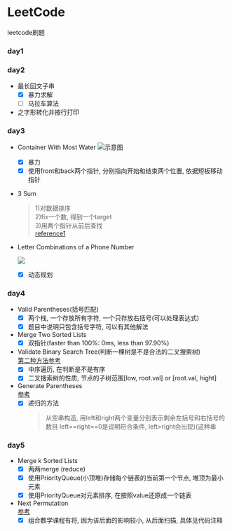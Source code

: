 # LeetCode
leetcode刷题

### day1


### day2

+ 最长回文子串
    - [x] 暴力求解
    - [ ] 马拉车算法

+ 之字形转化并按行打印 

### day3

+ Container With Most Water
![示意图](https://s3-lc-upload.s3.amazonaws.com/uploads/2018/07/17/question_11.jpg)
    - [x] 暴力
    - [x] 使用front和back两个指针, 分别指向开始和结束两个位置, 依据短板移动指针  

+ 3 Sum
    > 1)对数据排序  
    > 2)fix一个数, 得到一个target  
    > 3)用两个指针从前后查找  
    > [reference1](http://www.cnblogs.com/grandyang/p/4481576.html)

+ Letter Combinations of a Phone Number

  ![](https://upload.wikimedia.org/wikipedia/commons/thumb/7/73/Telephone-keypad2.svg/200px-Telephone-keypad2.svg.png)
    - [x] 动态规划


### day4

+ Valid Parentheses(括号匹配)
    - [x] 两个栈, 一个存放所有字符, 一个只存放右括号(可以处理表达式)
    - [x] 题目中说明只包含括号字符, 可以有其他解法
    
+ Merge Two Sorted Lists
    - [x] 双指针(faster than 100%: 0ms, less than 97.90%)
    
+ Validate Binary Search Tree(判断一棵树是不是合法的二叉搜索树)  
    [第二种方法参考](https://www.cnblogs.com/grandyang/p/4298435.html)
    - [x] 中序遍历, 在判断是不是有序
    - [x] 二叉搜索树的性质, 节点的子树范围[low, root.val] or [root.val, hight]
    
+ Generate Parentheses  
    [参考](http://www.cnblogs.com/grandyang/p/4444160.html)
    - [x] 递归的方法
        > 从空串构造, 用left和right两个变量分别表示剩余左括号和右括号的数目
        > left==right==0是说明符合条件, left>right会出现)(这种串

### day5

+ Merge k Sorted Lists
    - [x] 两两merge (reduce)
    - [x] 使用PriorityQueue(小顶堆)存储每个链表的当前第一个节点, 堆顶为最小元素
    - [x] 使用PriorityQueue对元素排序, 在按照value还原成一个链表
    
+ Next Permutation  
    [参考](https://www.cnblogs.com/grandyang/p/4428207.html)
    - [x] 组合数学课程有将, 因为该后面的影响较小, 从后面扫描, 具体见代码注释